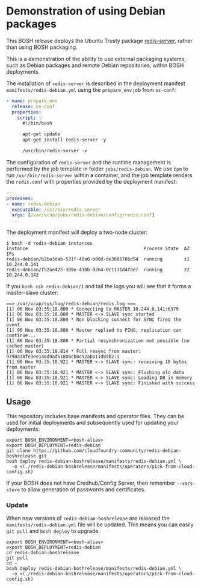 # Demonstration of using Debian packages

This BOSH release deploys the Ubuntu Trusty package [redis-server](https://packages.ubuntu.com/trusty/redis-server), rather than using BOSH packaging.

This is a demonstration of the ability to use external packaging systems, such as Debian packages and remote Debian repositories, within BOSH deployments.

The installation of `redis-server` is described in the deployment manifest `manifests/redis-debian.yml` using the `prepare_env` job from `os-conf`:

```yaml
- name: prepare_env
  release: os-conf
  properties:
    script: |-
      #!/bin/bash

      apt-get update
      apt-get install redis-server -y

      /usr/bin/redis-server -v
```

The configuration of `redis-server` and the runtime management is performed by the job template in folder `jobs/redis-debian`. We use `bpm` to run `/usr/bin/redis-server` within a container, and the job template renders the `redis.conf` with properties provided by the deployment manifest:

```yaml
---
processes:
- name: redis-debian
  executable: /usr/bin/redis-server
  args: [/var/vcap/jobs/redis-debian/config/redis.conf]
  ...
```

The deployment manifest will deploy a two-node cluster:

```
$ bosh -d redis-debian instances
Instance                                           Process State  AZ  IPs
redis-debian/b2ba3dab-531f-40a0-b00d-de3805786d54  running        z1  10.244.0.141
redis-debian/f52ae425-389e-410b-9264-0c1171d4fae7  running        z2  10.244.0.142
```

If you `bosh ssh redis-debian/1` and tail the logs you will see that it forms a master-slave cluster:

```
==> /var/vcap/sys/log/redis-debian/redis.log <==
[1] 06 Nov 03:35:18.800 * Connecting to MASTER 10.244.0.141:6379
[1] 06 Nov 03:35:18.800 * MASTER <-> SLAVE sync started
[1] 06 Nov 03:35:18.800 * Non blocking connect for SYNC fired the event.
[1] 06 Nov 03:35:18.800 * Master replied to PING, replication can continue...
[1] 06 Nov 03:35:18.800 * Partial resynchronization not possible (no cached master)
[1] 06 Nov 03:35:18.814 * Full resync from master: 9790a38fe3ee146d9ad51800cb0c92abb11d89b2:1
[1] 06 Nov 03:35:18.921 * MASTER <-> SLAVE sync: receiving 18 bytes from master
[1] 06 Nov 03:35:18.921 * MASTER <-> SLAVE sync: Flushing old data
[1] 06 Nov 03:35:18.921 * MASTER <-> SLAVE sync: Loading DB in memory
[1] 06 Nov 03:35:18.921 * MASTER <-> SLAVE sync: Finished with success
```

## Usage

This repository includes base manifests and operator files. They can be used for initial deployments and subsequently used for updating your deployments:

```
export BOSH_ENVIRONMENT=<bosh-alias>
export BOSH_DEPLOYMENT=redis-debian
git clone https://github.com/cloudfoundry-community/redis-debian-boshrelease.git
bosh deploy redis-debian-boshrelease/manifests/redis-debian.yml \
  -o <(./redis-debian-boshrelease/manifests/operators/pick-from-cloud-config.sh)
```

If your BOSH does not have Credhub/Config Server, then remember `--vars-store` to allow generation of passwords and certificates.

### Update

When new versions of `redis-debian-boshrelease` are released the `manifests/redis-debian.yml` file will be updated. This means you can easily `git pull` and `bosh deploy` to upgrade.

```
export BOSH_ENVIRONMENT=<bosh-alias>
export BOSH_DEPLOYMENT=redis-debian
cd redis-debian-boshrelease
git pull
cd -
bosh deploy redis-debian-boshrelease/manifests/redis-debian.yml \
  -o <(./redis-debian-boshrelease/manifests/operators/pick-from-cloud-config.sh)
```
